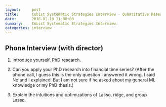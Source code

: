 ```yaml
---
layout:     post
title:      Cubist Systematic Strategies Interview - Quantitative Research Position 
date:       2016-01-10 11:00:00
summary:    Cubist Systematic Strategies Interview.
categories: interview 
---
```



## Phone Interview (with director)

1. Introduce yourself, PhD research.

2. Can you apply your PhD research into financial time series? (After the phone call, I guess this is the only question I answered it wrong. I said No and I explained. But I am not sure if he asked about my general ML knowledge or my PhD thesis.)

3. Explain the intuitions and optimizations of Lasso, ridge, and group Lasso.